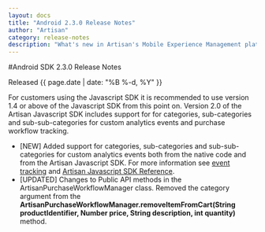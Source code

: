 ```yaml
---
layout: docs
title: "Android 2.3.0 Release Notes"
author: "Artisan"
category: release-notes
description: "What's new in Artisan's Mobile Experience Management platform."
---
```

#Android SDK 2.3.0 Release Notes

Released {{ page.date | date: "%B %-d, %Y" }}

For customers using the Javascript SDK it is recommended to use version 1.4 or above of the Javascript SDK from this point on. Version 2.0 of the Artisan Javascript SDK includes support for for categories, sub-categories and sub-sub-categories for custom analytics events and purchase workflow tracking.

* [NEW] Added support for categories, sub-categories and sub-sub-categories for custom analytics events both from the native code and from the Artisan Javascript SDK. For more information see <a href="/dev/android/event-tracking">event tracking</a> and <a href="/dev/js/getting-started-with-hybrid-sdk">Artisan Javascript SDK Reference</a>.
* [UPDATED] Changes to Public API methods in the ArtisanPurchaseWorkflowManager class. Removed the category argument from the **ArtisanPurchaseWorkflowManager.removeItemFromCart(String productIdentifier, Number price, String description, int quantity)** method.

